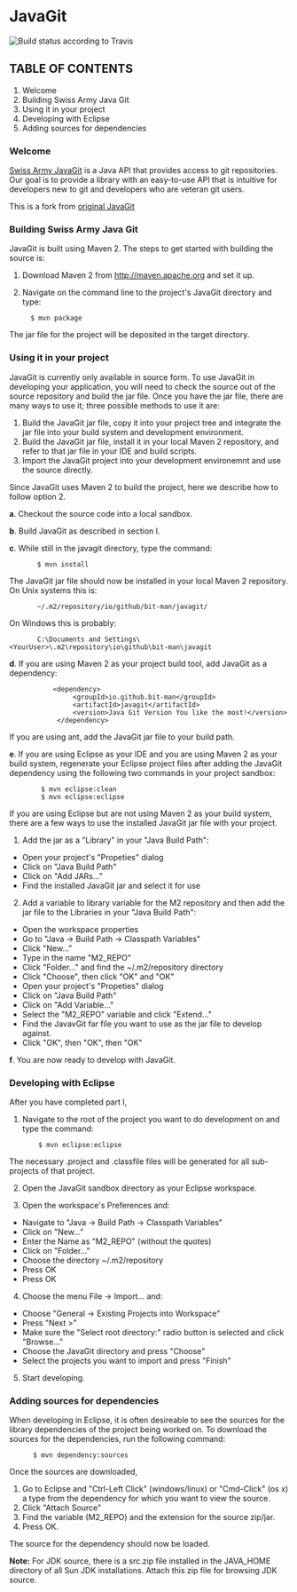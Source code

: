 JavaGit
=======

![Build status according to Travis](https://travis-ci.org/bit-man/SwissArmyJavaGit.svg)

TABLE OF CONTENTS
-----------------

   1. Welcome
   2. Building Swiss Army Java Git
   3. Using it in your project
   4. Developing with Eclipse
   5. Adding sources for dependencies


### Welcome

[Swiss Army JavaGit](http://bit-man.github.io/SwissArmyJavaGit/) is a
Java API that provides access to git repositories.
Our goal is to provide a library with an easy-to-use API that is
intuitive for developers new to git and developers who are veteran
git users.

This is a fork from [original JavaGit](http://javagit.sourceforge.net/)

### Building Swiss Army Java Git

JavaGit is built using Maven 2.  The steps to get started with building
the source is:

  1. Download Maven 2 from http://maven.apache.org and set it up.
  2. Navigate on the command line to the project's JavaGit directory and type:

           $ mvn package

The jar file for the project will be deposited in the target directory.


### Using it in your project

JavaGit is currently only available in source form.  To use JavaGit in
developing your application, you will need to check the source out of
the source repository and build the jar file.  Once you have the jar file,
there are many ways to use it; three possible methods to use it are:

1. Build the JavaGit jar file, copy it into your project tree and integrate the jar file into your build system and development environment.
2. Build the JavaGit jar file, install it in your local Maven 2 repository, and refer to that jar file in your IDE and build scripts.
3. Import the JavaGit project into your development environemnt and use the source directly.

Since JavaGit uses Maven 2 to build the project, here we describe how to
follow option 2.


**a**. Checkout the source code into a local sandbox.

**b**. Build JavaGit as described in section I.

**c**. While still in the javagit directory, type the command:

           $ mvn install

 The JavaGit jar file should now be installed in your local Maven 2
 repository.  On Unix systems this is:

           ~/.m2/repository/io/github/bit-man/javagit/

On Windows this is probably:

           C:\Documents and Settings\<YourUser>\.m2\repository\io\github\bit-man\javagit

**d**. If you are using Maven 2 as your project build tool, add JavaGit as a
 dependency:

               <dependency>
                    <groupId>io.github.bit-man</groupId>
                    <artifactId>javagit</artifactId>
                    <version>Java Git Version You like the most!</version>
                </dependency>


If you are using ant, add the JavaGit jar file to your build path.

**e**. If you are using Eclipse as your IDE and you are using Maven 2 as your
  build system, regenerate your Eclipse project files after adding the
  JavaGit dependency using the following two commands in your project
  sandbox:

            $ mvn eclipse:clean
            $ mvn eclipse:eclipse

If you are using Eclipse but are not using Maven 2 as your build
system, there are a few ways to use the installed JavaGit jar file
with your project.

1) Add the jar as a "Library" in your "Java Build Path":

 - Open your project's "Propeties" dialog
 - Click on "Java Build Path"
 - Click on "Add JARs..."
 - Find the installed JavaGit jar and select it for use

2) Add a variable to library variable for the M2 repository and then
 add the jar file to the Libraries in your "Java Build Path":

 - Open the workspace properties
 - Go to "Java -> Build Path -> Classpath Variables"
 - Click "New..."
 - Type in the name "M2_REPO"
 - Click "Folder..." and find the ~/.m2/repository directory
 - Click "Choose", then click "OK" and "OK"
 - Open your project's "Propeties" dialog
 - Click on "Java Build Path"
 - Click on "Add Variable..."
 - Select the "M2_REPO" variable and click "Extend..."
 - Find the JavavGit far file you want to use as the jar file
   to develop against.
 - Click "OK", then "OK", then "OK"

**f**. You are now ready to develop with JavaGit.


### Developing with Eclipse

After you have completed part I,

1. Navigate to the root of the project you want to do development on
 and type the command:

           $ mvn eclipse:eclipse

The necessary .project and .classfile files will be generated for all
sub-projects of that project.

2. Open the JavaGit sandbox directory as your Eclipse workspace.

3. Open the workspace's Preferences and:
 - Navigate to "Java -> Build Path -> Classpath Variables"
 - Click on "New..."
 - Enter the Name as "M2_REPO" (without the quotes)
 - Click on "Folder..."
 - Choose the directory ~/.m2/repository
 - Press OK
 - Press OK

4. Choose the menu File -> Import... and:

 - Choose "General -> Existing Projects into Workspace"
 - Press "Next >"
 - Make sure the "Select root directory:" radio button is selected and click "Browse..."
 - Choose the JavaGit directory and press "Choose"
 - Select the projects you want to import and press "Finish"

5. Start developing.


### Adding sources for dependencies

When developing in Eclipse, it is often desireable to see the sources for
the library dependencies of the project being worked on.  To download the
sources for the dependencies, run the following command:

          $ mvn dependency:sources

Once the sources are downloaded,

 1. Go to Eclipse and "Ctrl-Left Click" (windows/linux) or "Cmd-Click" (os x) a type from the dependency for which you want to view the  source.
 2. Click "Attach Source"
 3. Find the variable (M2_REPO) and the extension for the source zip/jar.
 4. Press OK.

The source for the dependency should now be loaded.

**Note:**  For JDK source, there is a src.zip file installed in the JAVA_HOME
     directory of all Sun JDK installations.  Attach this zip file for
     browsing JDK source.



